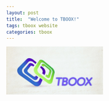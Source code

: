 ```yaml
---
layout: post
title:  "Welcome to TBOOX!"
tags: tboox website
categories: tboox
---
```


![](/static/img/logo2.jpg)
